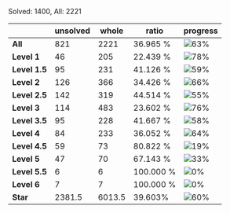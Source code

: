 Solved: 1400, All: 2221

| |unsolved|whole|ratio|progress|
|----|----|----|----|----|
|**All**| 821 | 2221 | 36.965 %| ![63%](https://progress-bar.dev/63?title=All) |
|**Level 1**| 46 | 205 | 22.439 %| ![78%](https://progress-bar.dev/78?title=Level+1++)|
|**Level 1.5**| 95 | 231 | 41.126 %| ![59%](https://progress-bar.dev/59?title=Level+1.5)|
|**Level 2**| 126 | 366 | 34.426 %| ![66%](https://progress-bar.dev/66?title=Level+2++)|
|**Level 2.5**| 142 | 319 | 44.514 %| ![55%](https://progress-bar.dev/55?title=Level+2.5)|
|**Level 3**| 114 | 483 | 23.602 %| ![76%](https://progress-bar.dev/76?title=Level+3++)|
|**Level 3.5**| 95 | 228 | 41.667 %| ![58%](https://progress-bar.dev/58?title=Level+3.5)|
|**Level 4**| 84 | 233 | 36.052 %| ![64%](https://progress-bar.dev/64?title=Level+4++)|
|**Level 4.5**| 59 | 73 | 80.822 %| ![19%](https://progress-bar.dev/19?title=Level+4.5)|
|**Level 5**| 47 | 70 | 67.143 %| ![33%](https://progress-bar.dev/33?title=Level+5++)|
|**Level 5.5**| 6 | 6 | 100.000 %| ![0%](https://progress-bar.dev/0?title=Level+5.5)|
|**Level 6**| 7 | 7 | 100.000 %| ![0%](https://progress-bar.dev/0?title=Level+6++)|
|**Star**|2381.5 | 6013.5 |39.603%| ![60%](https://progress-bar.dev/60?title=Star) |
